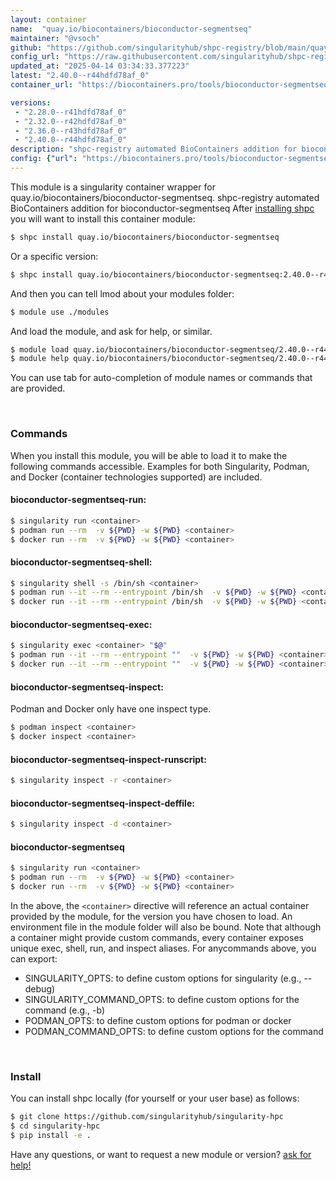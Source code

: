 ```yaml
---
layout: container
name:  "quay.io/biocontainers/bioconductor-segmentseq"
maintainer: "@vsoch"
github: "https://github.com/singularityhub/shpc-registry/blob/main/quay.io/biocontainers/bioconductor-segmentseq/container.yaml"
config_url: "https://raw.githubusercontent.com/singularityhub/shpc-registry/main/quay.io/biocontainers/bioconductor-segmentseq/container.yaml"
updated_at: "2025-04-14 03:34:33.377223"
latest: "2.40.0--r44hdfd78af_0"
container_url: "https://biocontainers.pro/tools/bioconductor-segmentseq"

versions:
 - "2.28.0--r41hdfd78af_0"
 - "2.32.0--r42hdfd78af_0"
 - "2.36.0--r43hdfd78af_0"
 - "2.40.0--r44hdfd78af_0"
description: "shpc-registry automated BioContainers addition for bioconductor-segmentseq"
config: {"url": "https://biocontainers.pro/tools/bioconductor-segmentseq", "maintainer": "@vsoch", "description": "shpc-registry automated BioContainers addition for bioconductor-segmentseq", "latest": {"2.40.0--r44hdfd78af_0": "sha256:9046de5f9fd2cdf502a227e8c5dad0181348c9de7a064ecdf728d69a66736f35"}, "tags": {"2.28.0--r41hdfd78af_0": "sha256:698b891b724bfb77335632b7b4e73c936ff62eefbef971c0c7704d829c3e57ee", "2.32.0--r42hdfd78af_0": "sha256:5fbb484c62ad770cb35284a3b405f2dab52c351e1f6609db1af798a82d0ad044", "2.36.0--r43hdfd78af_0": "sha256:302b92560114090ff78bcdfda9f976c39900397a21df5cb09ca5b151e4986bdf", "2.40.0--r44hdfd78af_0": "sha256:9046de5f9fd2cdf502a227e8c5dad0181348c9de7a064ecdf728d69a66736f35"}, "docker": "quay.io/biocontainers/bioconductor-segmentseq"}
---
```


This module is a singularity container wrapper for quay.io/biocontainers/bioconductor-segmentseq.
shpc-registry automated BioContainers addition for bioconductor-segmentseq
After [installing shpc](#install) you will want to install this container module:


```bash
$ shpc install quay.io/biocontainers/bioconductor-segmentseq
```

Or a specific version:

```bash
$ shpc install quay.io/biocontainers/bioconductor-segmentseq:2.40.0--r44hdfd78af_0
```

And then you can tell lmod about your modules folder:

```bash
$ module use ./modules
```

And load the module, and ask for help, or similar.

```bash
$ module load quay.io/biocontainers/bioconductor-segmentseq/2.40.0--r44hdfd78af_0
$ module help quay.io/biocontainers/bioconductor-segmentseq/2.40.0--r44hdfd78af_0
```

You can use tab for auto-completion of module names or commands that are provided.

<br>

### Commands

When you install this module, you will be able to load it to make the following commands accessible.
Examples for both Singularity, Podman, and Docker (container technologies supported) are included.

#### bioconductor-segmentseq-run:

```bash
$ singularity run <container>
$ podman run --rm  -v ${PWD} -w ${PWD} <container>
$ docker run --rm  -v ${PWD} -w ${PWD} <container>
```

#### bioconductor-segmentseq-shell:

```bash
$ singularity shell -s /bin/sh <container>
$ podman run --it --rm --entrypoint /bin/sh  -v ${PWD} -w ${PWD} <container>
$ docker run --it --rm --entrypoint /bin/sh  -v ${PWD} -w ${PWD} <container>
```

#### bioconductor-segmentseq-exec:

```bash
$ singularity exec <container> "$@"
$ podman run --it --rm --entrypoint ""  -v ${PWD} -w ${PWD} <container> "$@"
$ docker run --it --rm --entrypoint ""  -v ${PWD} -w ${PWD} <container> "$@"
```

#### bioconductor-segmentseq-inspect:

Podman and Docker only have one inspect type.

```bash
$ podman inspect <container>
$ docker inspect <container>
```

#### bioconductor-segmentseq-inspect-runscript:

```bash
$ singularity inspect -r <container>
```

#### bioconductor-segmentseq-inspect-deffile:

```bash
$ singularity inspect -d <container>
```



#### bioconductor-segmentseq

```bash
$ singularity run <container>
$ podman run --rm  -v ${PWD} -w ${PWD} <container>
$ docker run --rm  -v ${PWD} -w ${PWD} <container>
```


In the above, the `<container>` directive will reference an actual container provided
by the module, for the version you have chosen to load. An environment file in the
module folder will also be bound. Note that although a container
might provide custom commands, every container exposes unique exec, shell, run, and
inspect aliases. For anycommands above, you can export:

 - SINGULARITY_OPTS: to define custom options for singularity (e.g., --debug)
 - SINGULARITY_COMMAND_OPTS: to define custom options for the command (e.g., -b)
 - PODMAN_OPTS: to define custom options for podman or docker
 - PODMAN_COMMAND_OPTS: to define custom options for the command

<br>

### Install

You can install shpc locally (for yourself or your user base) as follows:

```bash
$ git clone https://github.com/singularityhub/singularity-hpc
$ cd singularity-hpc
$ pip install -e .
```

Have any questions, or want to request a new module or version? [ask for help!](https://github.com/singularityhub/singularity-hpc/issues)